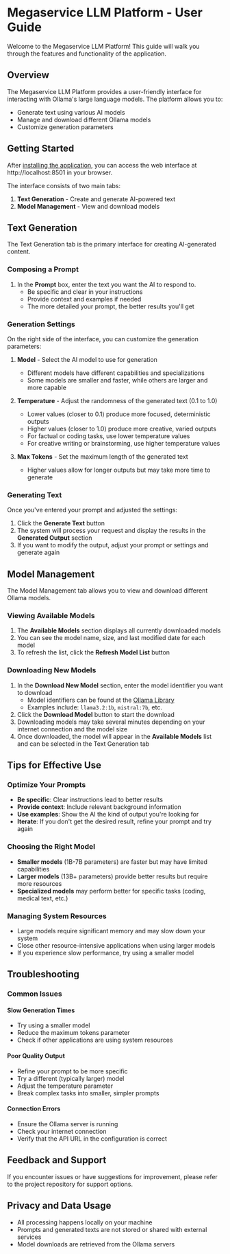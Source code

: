 # Megaservice LLM Platform - User Guide

Welcome to the Megaservice LLM Platform! This guide will walk you through the features and functionality of the application.

## Overview

The Megaservice LLM Platform provides a user-friendly interface for interacting with Ollama's large language models. The platform allows you to:

- Generate text using various AI models
- Manage and download different Ollama models
- Customize generation parameters

## Getting Started

After [installing the application](./INSTALLATION.md), you can access the web interface at http://localhost:8501 in your browser.

The interface consists of two main tabs:
1. **Text Generation** - Create and generate AI-powered text
2. **Model Management** - View and download models

## Text Generation

The Text Generation tab is the primary interface for creating AI-generated content.

### Composing a Prompt

1. In the **Prompt** box, enter the text you want the AI to respond to.
   - Be specific and clear in your instructions
   - Provide context and examples if needed
   - The more detailed your prompt, the better results you'll get

### Generation Settings

On the right side of the interface, you can customize the generation parameters:

1. **Model** - Select the AI model to use for generation
   - Different models have different capabilities and specializations
   - Some models are smaller and faster, while others are larger and more capable

2. **Temperature** - Adjust the randomness of the generated text (0.1 to 1.0)
   - Lower values (closer to 0.1) produce more focused, deterministic outputs
   - Higher values (closer to 1.0) produce more creative, varied outputs
   - For factual or coding tasks, use lower temperature values
   - For creative writing or brainstorming, use higher temperature values

3. **Max Tokens** - Set the maximum length of the generated text
   - Higher values allow for longer outputs but may take more time to generate

### Generating Text

Once you've entered your prompt and adjusted the settings:

1. Click the **Generate Text** button
2. The system will process your request and display the results in the **Generated Output** section
3. If you want to modify the output, adjust your prompt or settings and generate again

## Model Management

The Model Management tab allows you to view and download different Ollama models.

### Viewing Available Models

1. The **Available Models** section displays all currently downloaded models
2. You can see the model name, size, and last modified date for each model
3. To refresh the list, click the **Refresh Model List** button

### Downloading New Models

1. In the **Download New Model** section, enter the model identifier you want to download
   - Model identifiers can be found at the [Ollama Library](https://ollama.com/library)
   - Examples include: `llama3.2:1b`, `mistral:7b`, etc.
2. Click the **Download Model** button to start the download
3. Downloading models may take several minutes depending on your internet connection and the model size
4. Once downloaded, the model will appear in the **Available Models** list and can be selected in the Text Generation tab

## Tips for Effective Use

### Optimize Your Prompts

- **Be specific**: Clear instructions lead to better results
- **Provide context**: Include relevant background information
- **Use examples**: Show the AI the kind of output you're looking for
- **Iterate**: If you don't get the desired result, refine your prompt and try again

### Choosing the Right Model

- **Smaller models** (1B-7B parameters) are faster but may have limited capabilities
- **Larger models** (13B+ parameters) provide better results but require more resources
- **Specialized models** may perform better for specific tasks (coding, medical text, etc.)

### Managing System Resources

- Large models require significant memory and may slow down your system
- Close other resource-intensive applications when using larger models
- If you experience slow performance, try using a smaller model

## Troubleshooting

### Common Issues

#### Slow Generation Times

- Try using a smaller model
- Reduce the maximum tokens parameter
- Check if other applications are using system resources

#### Poor Quality Output

- Refine your prompt to be more specific
- Try a different (typically larger) model
- Adjust the temperature parameter
- Break complex tasks into smaller, simpler prompts

#### Connection Errors

- Ensure the Ollama server is running
- Check your internet connection
- Verify that the API URL in the configuration is correct

## Feedback and Support

If you encounter issues or have suggestions for improvement, please refer to the project repository for support options.

## Privacy and Data Usage

- All processing happens locally on your machine
- Prompts and generated texts are not stored or shared with external services
- Model downloads are retrieved from the Ollama servers